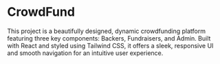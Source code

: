 # CrowdFund
This project is a beautifully designed, dynamic crowdfunding platform featuring three key components: Backers, Fundraisers, and Admin. Built with React and styled using Tailwind CSS, it offers a sleek, responsive UI and smooth navigation for an intuitive user experience.
